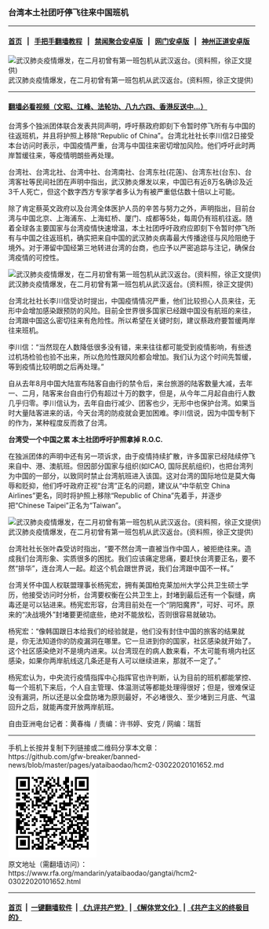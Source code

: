 ### 台湾本土社团吁停飞往来中国班机
------------------------

#### [首页](https://github.com/gfw-breaker/banned-news/blob/master/README.md) &nbsp;&nbsp;|&nbsp;&nbsp; [手把手翻墙教程](https://github.com/gfw-breaker/guides/wiki) &nbsp;&nbsp;|&nbsp;&nbsp; [禁闻聚合安卓版](https://github.com/gfw-breaker/bn-android) &nbsp;&nbsp;|&nbsp;&nbsp; [网门安卓版](https://github.com/oGate2/oGate) &nbsp;&nbsp;|&nbsp;&nbsp; [神州正道安卓版](https://github.com/SzzdOgate/update) 



<div id="headerimg">
 <img alt="武汉肺炎疫情爆发，在二月初曾有第一班包机从武汉返台。(资料照，徐正文提供)" src="https://www.rfa.org/mandarin/yataibaodao/gangtai/hcm2-03022020101652.html/59275df45f85547d4e8c_5f906b636587.jpg/@@images/1d5b915d-bc85-4f18-abc8-621f2a25f387.jpeg" title="武汉肺炎疫情爆发，在二月初曾有第一班包机从武汉返台。(资料照，徐正文提供)"/>
 <div id="headerimgcontents">
  <div id="headerimgcaption">
   <span>
    武汉肺炎疫情爆发，在二月初曾有第一班包机从武汉返台。(资料照，徐正文提供)
   </span>
   <!-- zoomattribute -->
  </div>
  <!-- headerimgcaption -->
 </div>
 <!-- headerimagecontents -->
</div>

<hr/>


#### [翻墙必看视频（文昭、江峰、法轮功、八九六四、香港反送中...）](https://github.com/gfw-breaker/banned-news/blob/master/pages/link3.md)

<div id="storytext">
 <div>
  <div class="slot_header">
  </div>
 </div>
 <p>
  台湾多个独派团体联合发表共同声明，呼吁蔡政府即刻下令暂时停飞所有与中国的往返班机，并且将护照上移除“Republic of China”。台湾北社社长李川信2日接受本台访问时表示，中国疫情严重，台湾与中国往来密切增加风险。他们呼吁此时两岸暂缓往来，等疫情明朗些再处理。
 </p>
 <p>
  台湾社、台湾北社、台湾中社、台湾南社、台湾东社(花莲)、台湾东社(台东)、台湾客社等民间社团在声明中指出，武汉肺炎爆发以来，中国已有近8万名确诊及近3千人死亡，但这个数字西方专家学者多认为有被严重低估数十倍以上可能。
 </p>
 <p>
 </p>
 <p>
 </p>
 <p>
  除了肯定蔡英文政府以及台湾全体医护人员的辛苦与努力之外，声明指出，目前台湾与中国北京、上海浦东、上海虹桥、厦门、成都等5处，每周仍有班机往返。随着全球各主要国家与台湾疫情快速增温，本土社团呼吁政府应即刻下令暂时停飞所有与中国之往返班机，确实把来自中国的武汉肺炎病毒最大传播途径与风险阻绝于境外。对于滞留中国经第三地转进台湾的台商，也应予以严密追踪与注记，确保台湾疫情的可控性。
 </p>
 <p>
 </p>
 <p>
  <div class="image-inline captioned" style="width:640px;">
   <div style="width:640px;">
    <img alt="武汉肺炎疫情爆发，在二月初曾有第一班包机从武汉返台。(资料照，徐正文提供)" src="https://www.rfa.org/mandarin/yataibaodao/gangtai/hcm2-03022020101652.html/5.jpeg" title="武汉肺炎疫情爆发，在二月初曾有第一班包机从武汉返台。(资料照，徐正文提供)"/>
   </div>
   <div class="image-caption">
    <span style="width:640px;">
     武汉肺炎疫情爆发，在二月初曾有第一班包机从武汉返台。(资料照，徐正文提供)
    </span>
    <span class="copyright">
    </span>
   </div>
  </div>
 </p>
 <p>
  台湾北社社长李川信受访时提出，中国疫情情况严重，他们比较担心人员来往，无形中会增加感染跟预防的风险。目前全世界很多国家已经跟中国没有航班的来往，台湾跟中国这么密切往来有危险性。所以希望在关键时刻，建议蔡政府要暂缓两岸往来班机。
 </p>
 <p>
  李川信：“当然现在人数降低很多没有错，来来往往都可能受到疫情影响，有些透过机场检验也验不出来，所以危险性跟风险都会增加。我们认为这个时间先暂缓，等到疫情比较明朗之后再处理。”
 </p>
 <p>
  自从去年8月中国大陆宣布陆客自由行的禁令后，来台旅游的陆客数量大减，去年一、二月，陆客来台自由行仍有超过十万的数字，但是，从今年二月起自由行人数几乎归零。李川信认为，去年自由行减少、团客也少，无形中也保护台湾。如果当时大量陆客进来的话，今天台湾的防疫就会更加困难。李川信说，因为中国专制下的作为，某种程度反而救了台湾。
 </p>
 <p>
  <b>
   台湾受一个中国之累
  </b>
  <b>
  </b>
  <b>
   本土社团呼吁护照拿掉
  </b>
  <b>
   R.O.C.
  </b>
 </p>
 <p>
  在独派团体的声明中还有另一项诉求，由于疫情持续扩散，许多国家已经陆续停飞来自中、港、澳航班。但因部分国家与组织(如ICAO, 国际民航组织)，也把台湾列为中国的一部分，以致同时禁止台湾航班进入该国。这对台湾的国际地位是莫大侮辱和贬抑，他们呼吁政府正视“台湾”正名的问题，建议从“中华航空 China Airlines”更名，同时将护照上移除“Republic of China”先着手，并逐步把“Chinese Taipei”正名为“Taiwan”。
 </p>
 <p>
 </p>
 <p>
  <div class="image-inline captioned" style="width:622px;">
   <div style="width:622px;">
    <img alt="武汉肺炎疫情爆发，在二月初曾有第一班包机从武汉返台。(资料照，徐正文提供)" src="https://www.rfa.org/mandarin/yataibaodao/gangtai/hcm2-03022020101652.html/d0c337a1-7acc-439c-8cbe-be6ddb5acef0.jpeg" title="武汉肺炎疫情爆发，在二月初曾有第一班包机从武汉返台。(资料照，徐正文提供)"/>
   </div>
   <div class="image-caption">
    <span style="width:622px;">
     武汉肺炎疫情爆发，在二月初曾有第一班包机从武汉返台。(资料照，徐正文提供)
    </span>
    <span class="copyright">
    </span>
   </div>
  </div>
 </p>
 <p>
  台湾社社长张叶森受访时指出，“要不然台湾一直被当作中国人，被拒绝往来。造成我们台湾形象、实质很多的困扰。我们应该痛定思痛，要赶快台湾要正名，要不然“排华”，连台湾人一起。趁这个机会跟世界说，我们台湾跟中国不一样。”
 </p>
 <p>
  台湾关怀中国人权联盟理事长杨宪宏，拥有美国柏克莱加州大学公共卫生硕士学历，他接受访问时分析，台湾要权衡在公共卫生上，封堵到最后还有一个裂缝，病毒还是可以钻进来。杨宪宏形容，台湾目前处在一个“阴阳魔界”，可好、可坏。原来的“决战境外”封堵要更彻底些，绝对不能放松，否则很容易就破功。
 </p>
 <p>
  杨宪宏：“像韩国跟日本给我们的经验就是，他们没有封住中国的旅客的结果就是，你无法知道你的防疫漏洞在哪里。它一旦进到你的国家，社区感染就开始了。这个社区感染绝对不是境内进来。以台湾现在的病人数来看，不太可能有境内社区感染，如果你两岸航线这几条还是有人可以继续进来，那就不一定了。”
 </p>
 <p>
  杨宪宏认为，中央流行疫情指挥中心指挥官也许判断，认为目前的班机都能掌控、每一个班机下来后，个人自主管理、体温测试等都能处理得很好；但是，很难保证没有漏洞，所以还是以全盘防堵为原则最好，不必堵很久、至少堵到三月底、气温回升之后，就能再度开放两岸航班。
 </p>
 <p>
 </p>
 <p>
  自由亚洲电台记者：黄春梅  / 责编：许书婷、安克 / 网编：瑞哲
 </p>
</div>

<hr/>
手机上长按并复制下列链接或二维码分享本文章：<br/>
https://github.com/gfw-breaker/banned-news/blob/master/pages/yataibaodao/hcm2-03022020101652.md <br/>
<a href='https://github.com/gfw-breaker/banned-news/blob/master/pages/yataibaodao/hcm2-03022020101652.md'><img src='https://github.com/gfw-breaker/banned-news/blob/master/pages/yataibaodao/hcm2-03022020101652.md.png'/></a> <br/>
原文地址（需翻墙访问）：https://www.rfa.org/mandarin/yataibaodao/gangtai/hcm2-03022020101652.html


------------------------
#### [首页](https://github.com/gfw-breaker/banned-news/blob/master/README.md) &nbsp;|&nbsp; [一键翻墙软件](https://github.com/gfw-breaker/nogfw/blob/master/README.md) &nbsp;| [《九评共产党》](https://github.com/gfw-breaker/9ping.md/blob/master/README.md#九评之一评共产党是什么) | [《解体党文化》](https://github.com/gfw-breaker/jtdwh.md/blob/master/README.md) | [《共产主义的终极目的》](https://github.com/gfw-breaker/gczydzjmd.md/blob/master/README.md)


<img src='http://gfw-breaker.win/banned-news/pages/yataibaodao/hcm2-03022020101652.md' width='0px' height='0px'/>